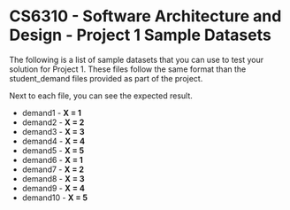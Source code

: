 # CS6310 - Software Architecture and Design - Project 1 Sample Datasets

The following is a list of sample datasets that you can use to test your solution for Project 1. These files follow the same format than the student_demand files provided as part of the project.

Next to each file, you can see the expected result.

* demand1 - __X = 1__
* demand2 - __X = 2__
* demand3 - __X = 3__
* demand4 - __X = 4__
* demand5 - __X = 5__
* demand6 - __X = 1__
* demand7 - __X = 2__
* demand8 - __X = 3__
* demand9 - __X = 4__
* demand10 - __X = 5__
